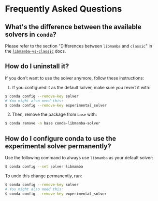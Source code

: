 # Frequently Asked Questions

## What's the difference between the available solvers in `conda`?

Please refer to the section "Differences between `libmamba` and `classic`" in
the [`libmamba-vs-classic`](./libmamba-vs-classic.md) docs.


## How do I uninstall it?

If you don't want to use the solver anymore, follow these instructions:

1. If you configured it as the default solver, make sure you revert it with:

```bash
$ conda config --remove-key solver
# You might also need this:
$ conda config --remove-key experimental_solver
```

2. Then, remove the package from `base` with:

```bash
$ conda remove -n base conda-libmamba-solver
```

## How do I configure conda to use the experimental solver permanently?

Use the following command to always use `libmamba` as your default solver:

```bash
$ conda config --set solver libmamba
```

To undo this change permanently, run:

```bash
$ conda config --remove-key solver
# You might also need this:
$ conda config --remove-key experimental_solver
```
